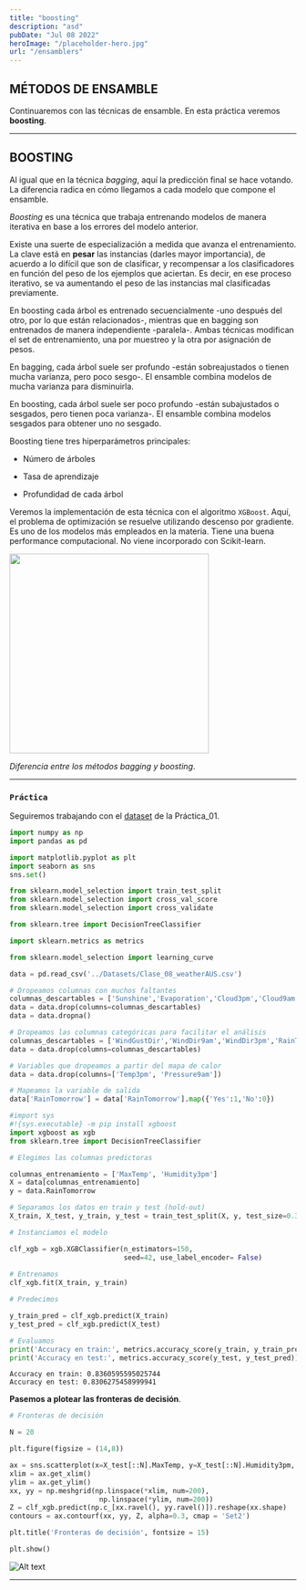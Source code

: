 ```yaml
---
title: "boosting"
description: "asd"
pubDate: "Jul 08 2022"
heroImage: "/placeholder-hero.jpg"
url: "/ensamblers"
---
```


## **MÉTODOS DE ENSAMBLE**

Continuaremos con las técnicas de ensamble. En esta práctica veremos
**boosting**.

------------------------------------------------------------------------

## **BOOSTING**

Al igual que en la técnica *bagging*, aquí la predicción final se hace
votando. La diferencia radica en cómo llegamos a cada modelo que compone
el ensamble.

*Boosting* es una técnica que trabaja entrenando modelos de manera
iterativa en base a los errores del modelo anterior.

Existe una suerte de especialización a medida que avanza el
entrenamiento. La clave está en **pesar** las instancias (darles mayor
importancia), de acuerdo a lo difícil que son de clasificar, y
recompensar a los clasificadores en función del peso de los ejemplos que
aciertan. Es decir, en ese proceso iterativo, se va aumentando el peso
de las instancias mal clasificadas previamente.

En boosting cada árbol es entrenado secuencialmente -uno después del
otro, por lo que están relacionados-, mientras que en bagging son
entrenados de manera independiente -paralela-. Ambas técnicas modifican
el set de entrenamiento, una por muestreo y la otra por asignación de
pesos.

En bagging, cada árbol suele ser profundo -están sobreajustados o tienen
mucha varianza, pero poco sesgo-. El ensamble combina modelos de mucha
varianza para disminuirla.

En boosting, cada árbol suele ser poco profundo -están subajustados o
sesgados, pero tienen poca varianza-. El ensamble combina modelos
sesgados para obtener uno no sesgado.

Boosting tiene tres hiperparámetros principales:

-   Número de árboles

-   Tasa de aprendizaje

-   Profundidad de cada árbol

Veremos la implementación de esta técnica con el algoritmo `XGBoost`.
Aquí, el problema de optimización se resuelve utilizando descenso por
gradiente. Es uno de los modelos más empleados en la materia. Tiene una
buena performance computacional. No viene incorporado con Scikit-learn.

<img src = "https://miro.medium.com/max/910/1*nZIFUJv5zwuVTh1tHaYFkg.png" height = 350>

*Diferencia entre los métodos bagging y boosting*.

------------------------------------------------------------------------

### `Práctica`

Seguiremos trabajando con el
[dataset](https://www.kaggle.com/datasets/jsphyg/weather-dataset-rattle-package)
de la Práctica_01.

``` python
import numpy as np
import pandas as pd

import matplotlib.pyplot as plt
import seaborn as sns
sns.set()

from sklearn.model_selection import train_test_split
from sklearn.model_selection import cross_val_score
from sklearn.model_selection import cross_validate

from sklearn.tree import DecisionTreeClassifier

import sklearn.metrics as metrics

from sklearn.model_selection import learning_curve
```

``` python
data = pd.read_csv('../Datasets/Clase_08_weatherAUS.csv')

# Dropeamos columnas con muchos faltantes
columnas_descartables = ['Sunshine','Evaporation','Cloud3pm','Cloud9am','Location','Date']
data = data.drop(columns=columnas_descartables)
data = data.dropna()

# Dropeamos las columnas categóricas para facilitar el análisis
columnas_descartables = ['WindGustDir','WindDir9am','WindDir3pm','RainToday']
data = data.drop(columns=columnas_descartables)

# Variables que dropeamos a partir del mapa de calor
data = data.drop(columns=['Temp3pm', 'Pressure9am'])

# Mapeamos la variable de salida
data['RainTomorrow'] = data['RainTomorrow'].map({'Yes':1,'No':0})
```

``` python
#import sys
#!{sys.executable} -m pip install xgboost
import xgboost as xgb
from sklearn.tree import DecisionTreeClassifier
```

``` python
# Elegimos las columnas predictoras

columnas_entrenamiento = ['MaxTemp', 'Humidity3pm']
X = data[columnas_entrenamiento]
y = data.RainTomorrow

# Separamos los datos en train y test (hold-out)
X_train, X_test, y_train, y_test = train_test_split(X, y, test_size=0.30, random_state=42, stratify = y)
```

``` python
# Instanciamos el modelo

clf_xgb = xgb.XGBClassifier(n_estimators=150,
                            seed=42, use_label_encoder= False)
                            
# Entrenamos
clf_xgb.fit(X_train, y_train)
```

``` python
# Predecimos

y_train_pred = clf_xgb.predict(X_train)
y_test_pred = clf_xgb.predict(X_test)

# Evaluamos
print('Accuracy en train:', metrics.accuracy_score(y_train, y_train_pred))
print('Accuracy en test:', metrics.accuracy_score(y_test, y_test_pred))
```

    Accuracy en train: 0.8360595595025744
    Accuracy en test: 0.8306275458999941

**Pasemos a plotear las fronteras de decisión**.

``` python
# Fronteras de decisión

N = 20 

plt.figure(figsize = (14,8))

ax = sns.scatterplot(x=X_test[::N].MaxTemp, y=X_test[::N].Humidity3pm, hue=y_test[::N], palette='Set2')
xlim = ax.get_xlim()
ylim = ax.get_ylim()
xx, yy = np.meshgrid(np.linspace(*xlim, num=200),
                      np.linspace(*ylim, num=200))
Z = clf_xgb.predict(np.c_[xx.ravel(), yy.ravel()]).reshape(xx.shape)
contours = ax.contourf(xx, yy, Z, alpha=0.3, cmap = 'Set2')

plt.title('Fronteras de decisión', fontsize = 15)

plt.show()
```

<img src="/boost.png" title="a title" alt="Alt text">

------------------------------------------------------------------------
